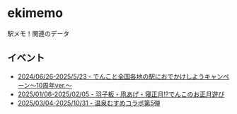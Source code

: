 # ekimemo
駅メモ！関連のデータ

## イベント
- [2024/06/26-2025/5/23 - でんこと全国各地の駅におでかけしようキャンペーン～10周年ver.～](https://ksasao.github.io/ekimemo/20240626/)
- [2025/01/06-2025/02/05 - 羽子板・凧あげ・寝正月!?でんこのお正月遊び](https://ksasao.github.io/ekimemo/20250106/)
- [2025/03/04-2025/10/31 - 温泉むすめコラボ第5弾](https://ksasao.github.io/ekimemo/20250304/)